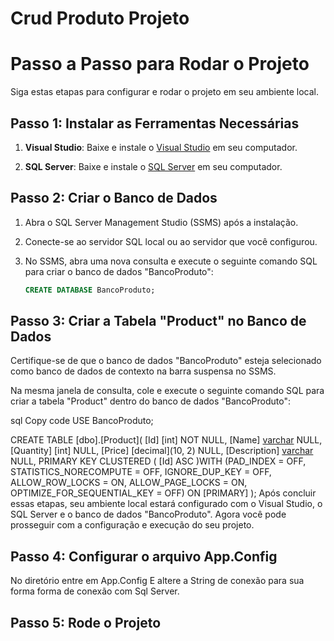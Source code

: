 # Crud Produto Projeto

# Passo a Passo para Rodar o Projeto

Siga estas etapas para configurar e rodar o projeto em seu ambiente local.

## Passo 1: Instalar as Ferramentas Necessárias

1. **Visual Studio**: Baixe e instale o [Visual Studio](https://visualstudio.microsoft.com/downloads/) em seu computador.

2. **SQL Server**: Baixe e instale o [SQL Server](https://www.microsoft.com/en-us/sql-server/sql-server-downloads) em seu computador.

## Passo 2: Criar o Banco de Dados

1. Abra o SQL Server Management Studio (SSMS) após a instalação.

2. Conecte-se ao servidor SQL local ou ao servidor que você configurou.

3. No SSMS, abra uma nova consulta e execute o seguinte comando SQL para criar o banco de dados "BancoProduto":

   ```sql
   CREATE DATABASE BancoProduto;

## Passo 3: Criar a Tabela "Product" no Banco de Dados
Certifique-se de que o banco de dados "BancoProduto" esteja selecionado como banco de dados de contexto na barra suspensa no SSMS.

Na mesma janela de consulta, cole e execute o seguinte comando SQL para criar a tabela "Product" dentro do banco de dados "BancoProduto":

sql
Copy code
USE BancoProduto;

CREATE TABLE [dbo].[Product](
    [Id] [int] NOT NULL,
    [Name] [varchar](255) NULL,
    [Quantity] [int] NULL,
    [Price] [decimal](10, 2) NULL,
    [Description] [varchar](500) NULL,
PRIMARY KEY CLUSTERED 
(
    [Id] ASC
)WITH (PAD_INDEX = OFF, STATISTICS_NORECOMPUTE = OFF, IGNORE_DUP_KEY = OFF, ALLOW_ROW_LOCKS = ON, ALLOW_PAGE_LOCKS = ON, OPTIMIZE_FOR_SEQUENTIAL_KEY = OFF) ON [PRIMARY]
);
Após concluir essas etapas, seu ambiente local estará configurado com o Visual Studio, o SQL Server e o banco de dados "BancoProduto". Agora você pode prosseguir com a configuração e execução do seu projeto. 

## Passo 4: Configurar o arquivo App.Config
No diretório entre em App.Config E altere a String de conexão para sua forma forma de conexão com Sql Server.
<?xml version="1.0" encoding="utf-8" ?>
<configuration>
	<connectionStrings>
		<add name="MyConnection" connectionString="" />
	</connectionStrings>
</configuration>

## Passo 5: Rode  o Projeto
